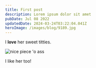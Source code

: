 ```yaml
---
title: First post
description: Lorem ipsum dolor sit amet
pubDate: Jul 08 2022
updatedDate: 2024-03-24T03:22:04.041Z
heroImage: /images/blog/9189.jpg
---
```

I **love** her sweet titties.



![](/images/blog/gi-4oblxaaanhhg.jpg "nice piece 'o ass")

I like her too!
